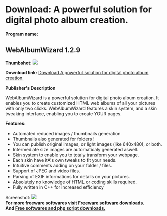 # Download: A powerful solution for digital photo album creation.

**Program name:**

## WebAlbumWizard 1.2.9

  
**Thumbshot:** ![](http://www.freewarefiles.com/screenshot/webalbumwiz_md.gif)   
  
**Download link:** [Download A powerful solution for digital photo album creation.](http://freesoftwares.boysofts.com/WebAlbumWizard_program_16066.html)  
  


**Publisher's Description**  
  


WebAlbumWizard is a powerful solution for digital photo album creation. It enables you to create customized HTML web albums of all your pictures with only two clicks. WebAlbumWizard features a skin system, and a skin tweaking interface, enabling you to create YOUR pages. 

**Features:**

  * Automated reduced images / thumbnails generation 
  * Thumbnails also generated for folders ! 
  * You can publish original images, or light images (like 640x480), or both. 
  * Intermediate size images are automaticaly generated aswell. 
  * Skin system to enable you to totaly transform your webpage. 
  * Each skin have itA's own tweaks to fit your needs. 
  * Intuitive comments adding on your folder / files. 
  * Support of JPEG and video files. 
  * Parsing of EXIF informations for details on your pictures. 
  * Absolutely no knowledge of HTML or coding skills required. 
  * Fully written in C++ for increased efficiency 

  
  
Screenshot: ![](http://www.freewarefiles.com/screenshot/webalbumwiz.gif)   
**For more freeware softwares visit [Freeware software downloads.](http://freesoftwares.boysofts.com/)**   
**And [Free softwares and php script downloads.](http://www.boysofts.com/)**
